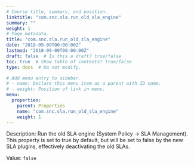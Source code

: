 ```yaml
---
# Course title, summary, and position.
linktitle: "com.snc.sla.run_old_sla_engine"
summary: ""
weight: 1
# Page metadata.
title: "com.snc.sla.run_old_sla_engine"
date: "2018-09-09T00:00:00Z"
lastmod: "2018-09-09T00:00:00Z"
draft: false  # Is this a draft? true/false
toc: true  # Show table of contents? true/false
type: docs  # Do not modify.

# Add menu entry to sidebar.
# - name: Declare this menu item as a parent with ID name.
# - weight: Position of link in menu.
menu:
  properties:
    parent: Properties
    name: "com.snc.sla.run_old_sla_engine"
    weight: 1
---
```


Description: Run the old SLA engine (System Policy -> SLA Management). This property is set to true by default, but will be set to false by the new SLA plugins, effectively deactivating the old SLAs.


Value: `false`